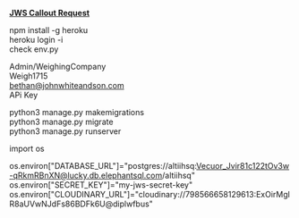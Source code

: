 <strong><u>JWS Callout Request</u></strong>

npm install -g heroku<br>
heroku login -i<br>
check env.py

Admin/WeighingCompany<br>
Weigh1715<br>
bethan@johnwhiteandson.com<br>
APi Key

python3 manage.py makemigrations<br>
python3 manage.py migrate<br>
python3 manage.py runserver

import os

os.environ["DATABASE_URL"]="postgres://altiihsq:Vecuor_Jvir81c122tOv3w-qRkmRBnXN@lucky.db.elephantsql.com/altiihsq"
os.environ["SECRET_KEY"]="my-jws-secret-key"
os.environ["CLOUDINARY_URL"]="cloudinary://798566658129613:ExOirMglR8aUVwNJdFs86BDFk6U@diplwfbus"
